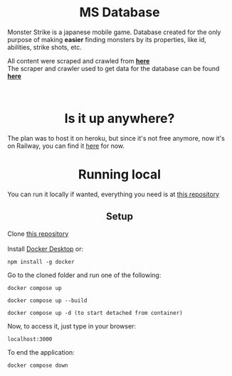 <h1 align="center">
  MS Database
</h1>

Monster Strike is a japanese mobile game.
Database created for the only purpose of making **easier** finding monsters by its properties, like id, abilities, strike shots, etc.

All content were scraped and crawled from **[here](https://monster-strike-enjp.fandom.com/wiki/Monster_Strike_Wiki)**
<br>
The scraper and crawler used to get data for the database can be found **[here](https://github.com/RodrigoFreitas-L/ms_crawler_scraper)**

<br>

<h1 align="center">
  Is it up anywhere?
</h1>

The plan was to host it on heroku, but since it's not free anymore, now it's on Railway, you can find it [here](https://ms-db.up.railway.app/) for now.

<h1 align="center">
  Running local
</h1>

You can run it locally if wanted, everything you need is at [this repository](https://github.com/RodrigoFreitas-L/ms_db)

<h2 align="center">
  Setup
</h2>

Clone [this repository](https://github.com/RodrigoFreitas-L/ms_db)
<br>
<br>
Install [Docker Desktop](https://www.docker.com/) or:
<br>
<pre><code>npm install -g docker</code></pre>
Go to the cloned folder
and run one of the following:
<pre><code>docker compose up</code></pre>
<pre><code>docker compose up --build</code></pre>
<pre><code>docker compose up -d (to start detached from container)</code></pre>

Now, to access it, just type in your browser:
<pre><code>localhost:3000</pre></code>

To end the application:
<pre><code>docker compose down</code></pre>
